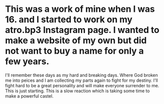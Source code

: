 # This was a work of mine when I was 16. and I started to work on my atro.bp3 Instagram page. I wanted to make a website of my own but did not want to buy a name for only a few years.
I'll remember these days as my hard and breaking days. Where God broken me into peices and I am collecting my parts again to fight for my destiny. I'll fight hard to be a great personality and will make everyone surrender to me. This is just starting. This is a slow reaction which is taking some time to make a powerful castel.
